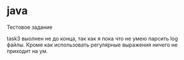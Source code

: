 # java
Тестовое задание

task3 выолнен не до конца, так как я пока что не умею парсить log файлы. Кроме как использовать регулярные выражения ничего не приходит на ум.
